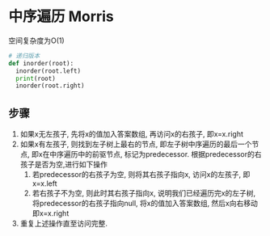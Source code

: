 # 中序遍历 Morris



空间复杂度为O(1)

```python
# 递归版本
def inorder(root):
  inorder(root.left)
  print(root)
  inorder(root.right)
```



## 步骤

1. 如果x无左孩子, 先将x的值加入答案数组, 再访问x的右孩子, 即x=x.right
2. 如果x有左孩子, 则找到左子树上最右的节点, 即左子树中序遍历的最后一个节点, 即x在中序遍历中的前驱节点, 标记为predecessor. 根据predecessor的右孩子是否为空,进行如下操作
   1. 若predecessor的右孩子为空, 则将其右孩子指向x, 访问x的左孩子, 即x=x.left
   2. 若右孩子不为空, 则此时其右孩子指向x,  说明我们已经遍历完x的左子树, 将predecessor的右孩子指向null, 将x的值加入答案数组, 然后x向右移动 即x=x.right
3. 重复上述操作直至访问完整.



